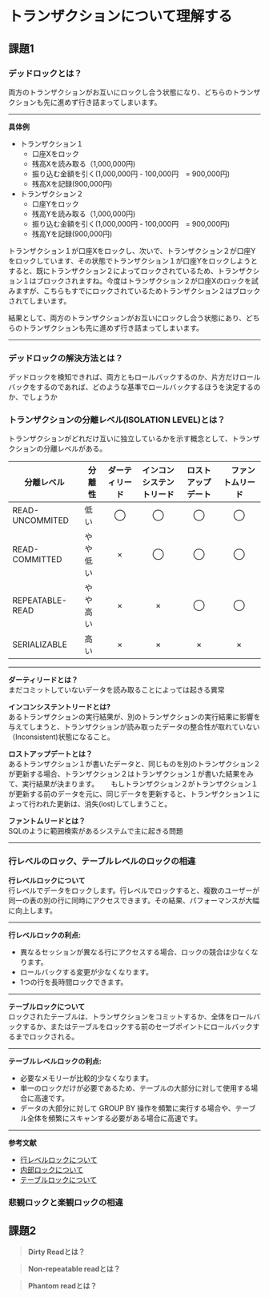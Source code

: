 # トランザクションについて理解する
## 課題1
### デッドロックとは？  
両方のトランザクションがお互いにロックし合う状態になり、どちらのトランザクションも先に進めず行き詰まってしまいます。
***
**具体例** 
- トランザクション１
  - 口座Xをロック
  - 残高Xを読み取る（1,000,000円) 
  - 振り込む金額を引く(1,000,000円 - 100,000円　= 900,000円)
  - 残高Xを記録(900,000円)
- トランザクション２
  - 口座Yをロック
  - 残高Yを読み取る（1,000,000円)
  - 振り込む金額を引く(1,000,000円 - 100,000円　= 900,000円)
  - 残高Yを記録(900,000円)

トランザクション１が口座Xをロックし、次いで、トランザクション２が口座Yをロックしています、その状態でトランザクション１が口座Yをロックしようとすると、既にトランザクション２によってロックされているため、トランザクション１はブロックされますね。今度はトランザクション２が口座Xのロックを試みますが、こちらもすでにロックされているためトランザクション２はブロックされてしまいます。

結果として、両方のトランザクションがお互いにロックし合う状態にあり、どちらのトランザクションも先に進めず行き詰まってしまいます。
***
### デッドロックの解決方法とは？  
デッドロックを検知できれば、両方ともロールバックするのか、片方だけロールバックをするのであれば、どのような基準でロールバックするほうを決定するのか、でしょうか

### トランザクションの分離レベル(ISOLATION LEVEL)とは？
トランザクションがどれだけ互いに独立しているかを示す概念として、トランザクションの分離レベルがある。

| 分離レベル           | 分離性  | ダーティリード | インコンシステントリード | ロストアップデート | 　ファントムリード　 |
|-----------------|------|:-------:|:------------:|:---------:|:----------:| 
| READ-UNCOMMITED | 低い   |    ◯    |      ◯       |     ◯     |     ◯      |
| READ-COMMITTED  | やや低い |    ×    |      ◯       |     ◯     |     ◯      |
| REPEATABLE-READ | やや高い |    ×    |      ×       |     ◯     |     ◯      |
| SERIALIZABLE    | 高い   |    ×    |      ×       |     ×     |     ×      |

***
**ダーティリードとは？**  
まだコミットしていないデータを読み取ることによっては起きる異常

**インコンシステントリードとは?**  
あるトランザクションの実行結果が、別のトランザクションの実行結果に影響を与えてしまうと、トランザクションが読み取ったデータの整合性が取れていない（Inconsistent)状態になること。　　

**ロストアップデートとは？**  
あるトランザクション１が書いたデータと、同じものを別のトランザクション２が更新する場合、トランザクション２はトランザクション１が書いた結果をみて、実行結果が決まります。　　
もしトランザクション２がトランザクション１が更新する前のデータを元に、同じデータを更新すると、トランザクション１によって行われた更新は、消失(lost)してしまうこと。  

**ファントムリードとは？**  
SQLのように範囲検索があるシステムで主に起きる問題
***

### 行レベルのロック、テーブルレベルのロックの相違  
**行レベルロックについて**   
行レベルでデータをロックします。行レベルでロックすると、複数のユーザーが同一の表の別の行に同時にアクセスできます。その結果、パフォーマンスが大幅に向上します。  

***
**行レベルロックの利点:**
- 異なるセッションが異なる行にアクセスする場合、ロックの競合は少なくなります。  
- ロールバックする変更が少なくなります。  
- 1つの行を長時間ロックできます。   
***

**テーブルロックについて**  
ロックされたテーブルは、トランザクションをコミットするか、全体をロールバックするか、またはテーブルをロックする前のセーブポイントにロールバックするまでロックされる。
***
**テーブルレベルロックの利点:**
- 必要なメモリーが比較的少なくなります。
- 単一のロックだけが必要であるため、テーブルの大部分に対して使用する場合に高速です。
- データの大部分に対して GROUP BY 操作を頻繁に実行する場合や、テーブル全体を頻繁にスキャンする必要がある場合に高速です。
***

**参考文献**  
- [行レベルロックについて](https://docs.oracle.com/cd/E57425_01/121/ZZPRE/GUID-8DC1ED54-9922-416D-9D9C-BF7232973FA4.htm)
- [内部ロックについて](https://dev.mysql.com/doc/refman/5.6/ja/internal-locking.html)  
- [テーブルロックについて](https://docs.oracle.com/cd/E16338_01/server.112/b56299/statements_9015.htm)

### 悲観ロックと楽観ロックの相違


## 課題2
> **Dirty Readとは？**
> 

> **Non-repeatable readとは？**
> 

> **Phantom readとは？**
> 